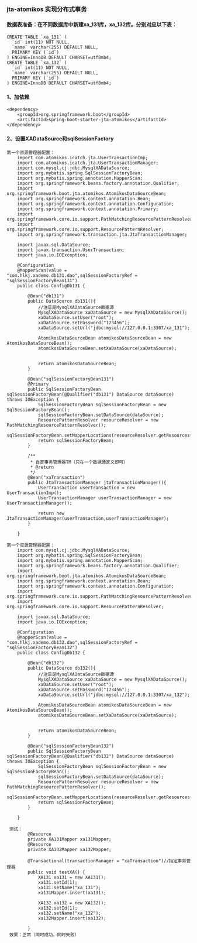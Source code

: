 ### jta-atomikos 实现分布式事务
#### 数据表准备：在不同数据库中新建xa_131库，xa_132库。分别对应以下表：
    CREATE TABLE `xa_131` (
      `id` int(11) NOT NULL,
      `name` varchar(255) DEFAULT NULL,
      PRIMARY KEY (`id`)
    ) ENGINE=InnoDB DEFAULT CHARSET=utf8mb4;
    CREATE TABLE `xa_132` (
      `id` int(11) NOT NULL,
      `name` varchar(255) DEFAULT NULL,
      PRIMARY KEY (`id`)
    ) ENGINE=InnoDB DEFAULT CHARSET=utf8mb4;

#### 1、加依赖
    <dependency>
        <groupId>org.springframework.boot</groupId>
        <artifactId>spring-boot-starter-jta-atomikos</artifactId>
    </dependency>

#### 2、设置XADataSource和sqlSessionFactory
    第一个资源管理器配置：
        import com.atomikos.icatch.jta.UserTransactionImp;
        import com.atomikos.icatch.jta.UserTransactionManager;
        import com.mysql.cj.jdbc.MysqlXADataSource;
        import org.mybatis.spring.SqlSessionFactoryBean;
        import org.mybatis.spring.annotation.MapperScan;
        import org.springframework.beans.factory.annotation.Qualifier;
        import org.springframework.boot.jta.atomikos.AtomikosDataSourceBean;
        import org.springframework.context.annotation.Bean;
        import org.springframework.context.annotation.Configuration;
        import org.springframework.context.annotation.Primary;
        import org.springframework.core.io.support.PathMatchingResourcePatternResolver;
        import org.springframework.core.io.support.ResourcePatternResolver;
        import org.springframework.transaction.jta.JtaTransactionManager;

        import javax.sql.DataSource;
        import javax.transaction.UserTransaction;
        import java.io.IOException;

        @Configuration
        @MapperScan(value = "com.hlkj.xademo.db131.dao",sqlSessionFactoryRef = "sqlSessionFactoryBean131")
        public class ConfigDb131 {

            @Bean("db131")
            public DataSource db131(){
                //注意是MysqlXADataSource数据源
                MysqlXADataSource xaDataSource = new MysqlXADataSource();
                xaDataSource.setUser("root");
                xaDataSource.setPassword("123456");
                xaDataSource.setUrl("jdbc:mysql://127.0.0.1:3307/xa_131");

                AtomikosDataSourceBean atomikosDataSourceBean = new AtomikosDataSourceBean();
                atomikosDataSourceBean.setXaDataSource(xaDataSource);


                return atomikosDataSourceBean;
            }

            @Bean("sqlSessionFactoryBean131")
            @Primary
            public SqlSessionFactoryBean sqlSessionFactoryBean(@Qualifier("db131") DataSource dataSource) throws IOException {
                SqlSessionFactoryBean sqlSessionFactoryBean = new SqlSessionFactoryBean();
                sqlSessionFactoryBean.setDataSource(dataSource);
                ResourcePatternResolver resourceResolver = new PathMatchingResourcePatternResolver();
                sqlSessionFactoryBean.setMapperLocations(resourceResolver.getResources("mybatis/db131/*.xml"));
                return sqlSessionFactoryBean;
            }

            /**
             * 自定事务管理器TM（只在一个数据源定义即可）
             * @return
             */
            @Bean("xaTransaction")
            public JtaTransactionManager jtaTransactionManager(){
                UserTransaction userTransaction = new UserTransactionImp();
                UserTransactionManager userTransactionManager = new UserTransactionManager();

                return new JtaTransactionManager(userTransaction,userTransactionManager);
            }

        }

    第一个资源管理器配置：
        import com.mysql.cj.jdbc.MysqlXADataSource;
        import org.mybatis.spring.SqlSessionFactoryBean;
        import org.mybatis.spring.annotation.MapperScan;
        import org.springframework.beans.factory.annotation.Qualifier;
        import org.springframework.boot.jta.atomikos.AtomikosDataSourceBean;
        import org.springframework.context.annotation.Bean;
        import org.springframework.context.annotation.Configuration;
        import org.springframework.core.io.support.PathMatchingResourcePatternResolver;
        import org.springframework.core.io.support.ResourcePatternResolver;

        import javax.sql.DataSource;
        import java.io.IOException;

        @Configuration
        @MapperScan(value = "com.hlkj.xademo.db132.dao",sqlSessionFactoryRef = "sqlSessionFactoryBean132")
        public class ConfigDb132 {

            @Bean("db132")
            public DataSource db132(){
                //注意是MysqlXADataSource数据源
                MysqlXADataSource xaDataSource = new MysqlXADataSource();
                xaDataSource.setUser("root");
                xaDataSource.setPassword("123456");
                xaDataSource.setUrl("jdbc:mysql://127.0.0.1:3307/xa_132");

                AtomikosDataSourceBean atomikosDataSourceBean = new AtomikosDataSourceBean();
                atomikosDataSourceBean.setXaDataSource(xaDataSource);


                return atomikosDataSourceBean;
            }

            @Bean("sqlSessionFactoryBean132")
            public SqlSessionFactoryBean sqlSessionFactoryBean(@Qualifier("db132") DataSource dataSource) throws IOException {
                SqlSessionFactoryBean sqlSessionFactoryBean = new SqlSessionFactoryBean();
                sqlSessionFactoryBean.setDataSource(dataSource);
                ResourcePatternResolver resourceResolver = new PathMatchingResourcePatternResolver();
                sqlSessionFactoryBean.setMapperLocations(resourceResolver.getResources("mybatis/db132/*.xml"));
                return sqlSessionFactoryBean;
            }

        }

     测试：
            @Resource
            private XA131Mapper xa131Mapper;
            @Resource
            private XA132Mapper xa132Mapper;

            @Transactional(transactionManager = "xaTransaction")//指定事务管理器
            public void testXA() {
                XA131 xa131 = new XA131();
                xa131.setId(1);
                xa131.setName("xa_131");
                xa131Mapper.insert(xa131);

                XA132 xa132 = new XA132();
                xa132.setId(1);
                xa132.setName("xa_132");
                xa132Mapper.insert(xa132);

            }
     效果：正常（同时成功，同时失败）
